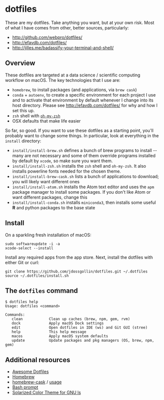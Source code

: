 # dotfiles

These are my dotfiles.
Take anything you want, but at your own risk.
Most of what I have comes from other, better sources, particularly:

* http://github.com/webpro/dotfiles/
* http://efavdb.com/dotfiles/
* http://jilles.me/badassify-your-terminal-and-shell/

## Overview

These dotfiles are targeted at a data science / scientific computing workflow on macOS.
The key technologies that I use are:

* `homebrew`, to install packages (and applications, via `brew cask`)
* `conda` + `autoenv`, to create a specific environment for each project I use and to activate that environment by default whenever I change into its host directory. Please see http://efavdb.com/dotfiles/ for why and how I set this up.
* `zsh` shell with [`oh-my-zsh`](http://jilles.me/badassify-your-terminal-and-shell/)
* OSX defaults that make life easier

So far, so good.
If you want to use these dotfiles as a starting point, you'll probably want to change some things.
In particular, look at everything in the `install` directory:

* `install/install-brew.sh` defines a bunch of brew programs to install -- many are not necessary and some of them override programs installed by default by `xcode`, so make sure you want them.
* `install/install-zsh.sh` installs the `zsh` shell and `oh-my-zsh`. It also installs powerline fonts needed for the chosen theme.
* `install/install-brew-cask.sh` lists a bunch of applications to download; you will likely want different ones
* `install/install-atom.sh` installs the Atom text editor and uses the `apm` package manager to install some packages. If you don't like Atom or want different packages, change this
* `install/install-conda.sh` installs `miniconda3`, then installs some useful **R** and python packages to the base state

## Install

On a sparkling fresh installation of macOS:

    sudo softwareupdate -i -a
    xcode-select --install

Install any required apps from the app store.
Next, install the dotfiles with either Git or curl:

    git clone https://github.com/jdossgollin/dotfiles.git ~/.dotfiles
    source ~/.dotfiles/install.sh

## The `dotfiles` command

    $ dotfiles help
    Usage: dotfiles <command>

    Commands:
       clean            Clean up caches (brew, npm, gem, rvm)
       dock             Apply macOS Dock settings
       edit             Open dotfiles in IDE (ws) and Git GUI (stree)
       help             This help message
       macos            Apply macOS system defaults
       update           Update packages and pkg managers (OS, brew, npm, gem)

## Additional resources

* [Awesome Dotfiles](https://github.com/webpro/awesome-dotfiles)
* [Homebrew](https://brew.sh)
* [homebrew-cask](https://caskroom.github.io) / [usage](https://github.com/phinze/homebrew-cask/blob/master/USAGE.md)
* [Bash prompt](https://wiki.archlinux.org/index.php/Color_Bash_Prompt)
* [Solarized Color Theme for GNU ls](https://github.com/seebi/dircolors-solarized)
